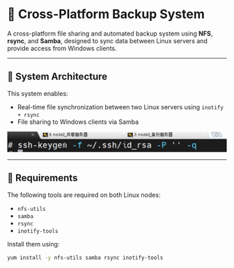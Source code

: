 # 🔄 Cross-Platform Backup System

A cross-platform file sharing and automated backup system using **NFS**, **rsync**, and **Samba**, designed to sync data between Linux servers and provide access from Windows clients.

---

## 🧱 System Architecture

This system enables:

- Real-time file synchronization between two Linux servers using `inotify + rsync`
- File sharing to Windows clients via Samba

![System Architecture](architecture.png)


---


## 🧰 Requirements

The following tools are required on both Linux nodes:

- `nfs-utils`
- `samba`
- `rsync`
- `inotify-tools`

Install them using:

```bash
yum install -y nfs-utils samba rsync inotify-tools








